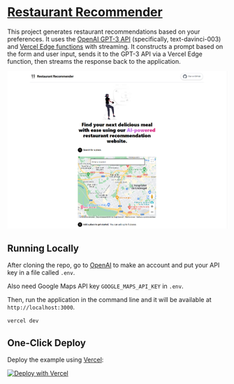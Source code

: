 # [Restaurant Recommender](https://restaurant-recommender-steel.vercel.app)

This project generates restaurant recommendations based on your preferences. It uses the [OpenAI GPT-3 API](https://openai.com/api/) (specifically, text-davinci-003) and [Vercel Edge functions](https://vercel.com/features/edge-functions) with streaming. It constructs a prompt based on the form and user input, sends it to the GPT-3 API via a Vercel Edge function, then streams the response back to the application.

[![Restaurant Recommender](./public/screenshot.png)](https://restaurant-recommender-steel.vercel.app)

## Running Locally

After cloning the repo, go to [OpenAI](https://beta.openai.com/account/api-keys) to make an account and put your API key in a file called `.env`.

Also need Google Maps API key `GOOGLE_MAPS_API_KEY` in `.env`.

Then, run the application in the command line and it will be available at `http://localhost:3000`.

```bash
vercel dev
```

## One-Click Deploy

Deploy the example using [Vercel](https://vercel.com?utm_source=github&utm_medium=readme&utm_campaign=vercel-examples):

[![Deploy with Vercel](https://vercel.com/button)](https://vercel.com/new/clone?repository-url=https://github.com/HolaSoyGonZzA/restaurant-recommender&env=OPENAI_API_KEY&env=GOOGLE_MAPS_API_KEY&project-name=restaurant-recommender&repo-name=restaurant-recommender)
